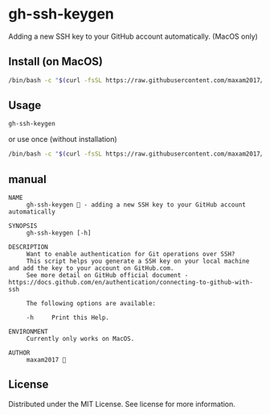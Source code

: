 # gh-ssh-keygen
Adding a new SSH key to your GitHub account automatically. (MacOS only)

## Install (on MacOS)

```sh
/bin/bash -c "$(curl -fsSL https://raw.githubusercontent.com/maxam2017/gh-ssh-keygen/HEAD/install.sh)"
```

## Usage
```sh
gh-ssh-keygen
````

or use once (without installation)
```sh
/bin/bash -c "$(curl -fsSL https://raw.githubusercontent.com/maxam2017/gh-ssh-keygen/HEAD/gh-ssh-keygen.sh)"
```

## manual

```
NAME
     gh-ssh-keygen 🔑 - adding a new SSH key to your GitHub account automatically

SYNOPSIS
     gh-ssh-keygen [-h]

DESCRIPTION
     Want to enable authentication for Git operations over SSH?
     This script helps you generate a SSH key on your local machine and add the key to your account on GitHub.com.
     See more detail on GitHub official document - https://docs.github.com/en/authentication/connecting-to-github-with-ssh

     The following options are available:

     -h     Print this Help.

ENVIRONMENT
     Currently only works on MacOS.

AUTHOR
     maxam2017 🦕
```

## License
Distributed under the MIT License. See license for more information.